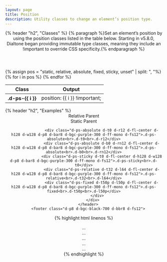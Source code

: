 ```yaml
---
layout: page
title: Position
description: Utility classes to change an element’s position type.
---
```

<section class="d-stack16">
    <header class="d-stack2">
        {% header "h2", "Classes" %}
        {% paragraph %}Set an element’s position by using the position classes listed in the table below. Starting in v5.8.0, Dialtone began providing immutable type classes, meaning they include an <span class="code-example--inline">!important</span> to override CSS specificity.{% endparagraph %}
    </header>
    <table class="d-table">
        <thead>
            <tr>
                <th scope="col" class="d-w25p">Class</th>
                <th scope="col">Output</th>
            </tr>
        </thead>
        <tbody>
            {% assign pos = "static, relative, absolute, fixed, sticky, unset" | split: ", "%}
            {% for i in pos %}
                <tr>
                    <th scope="row" class="d-ff-mono d-fc-purple d-fw-normal d-fs12">.d-ps-{{ i }}</th>
                    <td class="d-ff-mono d-fc-orange d-fs12">position: {{ i }} !important;</td>
                </tr>
            {% endfor %}
        </tbody>
    </table>
</section>
<section class="d-stack16">
    {% header "h2", "Examples" %}
    <aside class="d-bar8 d-of-hidden">
        <header class="d-p24 d-bgc-purple-100 d-bgo50 d-w100p d-hmn216 d-of-y-auto">
            <div class="d-ps-relative">
                Relative Parent
                <div class="d-ps-static d-bgc-purple-100 d-mt24 d-p24 d-h464 d-bar8">
                    Static Parent

                    <div class="d-ps-absolute d-t0 d-r12 d-fl-center d-h128 d-w128 d-p8 d-bar8 d-bgc-purple-300 d-ff-mono d-fs12">.d-ps-absolute<br>.d-t0<br>.d-r12</div>
                    <div class="d-ps-absolute d-b0 d-rn12 d-fl-center d-h128 d-w128 d-p8 d-bar8 d-bgc-purple-300 d-ff-mono d-fs12">.d-ps-absolute<br>.d-b0<br>.d-rn12</div>
                    <div class="d-ps-sticky d-t0 d-fl-center d-h128 d-w128 d-p8 d-bar8 d-bgc-purple-300 d-ff-mono d-fs12">.d-ps-sticky<br>.d-t0</div>
                    <div class="d-ps-relative d-t32 d-l64 d-fl-center d-h128 d-w128 d-p8 d-bar8 d-bgc-purple-300 d-ff-mono d-fs12">.d-ps-relative<br>.d-t32<br>.d-l64</div>
                    <div class="d-ps-fixed d-t50p d-l50p d-fl-center d-h128 d-w128 d-p8 d-bar8 d-bgc-purple-300 d-ff-mono d-fs12">.d-ps-fixed<br>.d-t50p<br>.d-l50p</div>
                </div>
            </div>
        </header>
        <footer class="d-p8 d-bgc-black-700 d-bbr8 d-fs12">
{% highlight html linenos %}
<div class="d-ps-static">…</div>
<div class="d-ps-relative">…</div>
<div class="d-ps-absolute">…</div>
<div class="d-ps-fixed">…</div>
<div class="d-ps-sticky">…</div>
{% endhighlight %}
        </footer>
    </aside>
</section>
